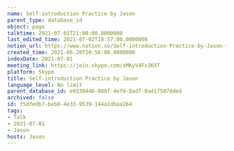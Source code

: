 ```yaml
---
name: Self-introduction Practice by Jason
parent_type: database_id
object: page
talktime: 2021-07-01T21:00:00.0000000
last_edited_time: 2021-07-02T18:57:00.0000000
notion_url: https://www.notion.so/Self-introduction-Practice-by-Jason-f5dfedb7beb84e339539144a1dbaa264
created_time: 2021-06-28T20:56:00.0000000
indexDate: 2021-07-01
meeting_link: https://join.skype.com/xMKyV4Fx3KXT
platform: Skype
title: Self-introduction Practice by Jason
language_level: No limit
parent_database_id: e9339446-880f-4ef0-8ad7-8ad1f507dded
archived: false
id: f5dfedb7-beb8-4e33-9539-144a1dbaa264
tags:
- Talk
- 2021-07-01
- Jason
hosts: Jason
---
```







